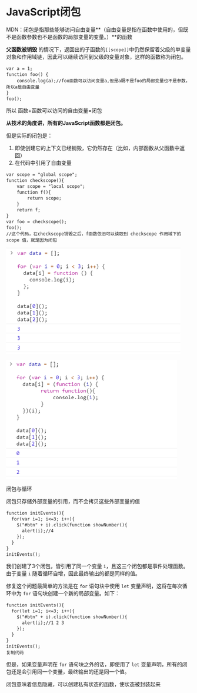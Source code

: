 # JavaScript闭包

MDN：闭包是指那些能够访问自由变量**（自由变量是指在函数中使用的，但既不是函数参数也不是函数的局部变量的变量。）**的函数

 **父函数被销毁** 的情况下，返回出的子函数的`[[scope]]`中仍然保留着父级的单变量对象和作用域链，因此可以继续访问到父级的变量对象，这样的函数称为闭包。

```
var a = 1;
function foo() {
    console.log(a);//foo函数可以访问变量a,但是a既不是foo的局部变量也不是参数，所以a是自由变量
}
foo();
```

所以 函数+函数可以访问的自由变量=闭包

**从技术的角度讲，所有的JavaScript函数都是闭包。**

但是实际的闭包是：

1. 即使创建它的上下文已经销毁，它仍然存在（比如，内部函数从父函数中返回）
2. 在代码中引用了自由变量

```
var scope = "global scope";
function checkscope(){
    var scope = "local scope";
    function f(){
        return scope;
    }
    return f;
}
var foo = checkscope();
foo();
//这个代码，在checkscope销毁之后，f函数依旧可以读取到 checkscope 作用域下的 scope 值，就是因为闭包
```

![](images/image-20200416183610235.png)

![](images/image-20200416183547197.png)

闭包与循环

闭包只存储外部变量的引用，而不会拷贝这些外部变量的值

```
function initEvents(){
  for(var i=1; i<=3; i++){
    $("#btn" + i).click(function showNumber(){
      alert(i);//4
    });
  }
}
initEvents();
```

我们创建了3个闭包，皆引用了同一个变量 `i`，且这三个闭包都是事件处理函数。由于变量 `i` 随着循环自增，因此最终输出的都是同样的值。

修复这个问题最简单的方法是在 `for` 语句块中使用 `let` 变量声明，这将在每次循环中为 `for` 语句块创建一个新的局部变量。如下：

```
function initEvents(){
  for(let i=1; i<=3; i++){
    $("#btn" + i).click(function showNumber(){
      alert(i);//1 2 3
    });
  }
}
initEvents();
复制代码
```

但是，如果变量声明在 `for` 语句块之外的话，即使用了 `let` 变量声明，所有的闭包还是会引用同一个变量，最终输出的还是同一个值。

 闭包意味着信息隐藏，可以创建私有状态的函数，使状态被封装起来

